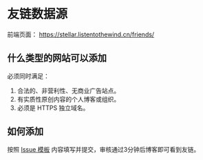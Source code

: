 # 友链数据源

前端页面： https://stellar.listentothewind.cn/friends/

## 什么类型的网站可以添加

必须同时满足：

1. 合法的、非营利性、无商业广告站点。
2. 有实质性原创内容的个人博客或组织。
3. 必须是 HTTPS 独立域名。

## 如何添加

按照 [Issue 模板](https://github.com/xaoxuu/friends/issues/new/choose) 内容填写并提交，审核通过3分钟后博客即可看到友链。
